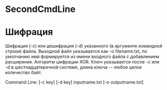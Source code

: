 # SecondCmdLine
# Шифрация
Шифрация (-c) или дешифрация (-d) указанного (в аргументе командной строки) файла. Выходной файл указывается как -o filename.txt, по умолчанию имя формируется из имени входного файла с добавлением расширения.
Алгоритм шифрации XOR. Ключ указывается после -c или -d в шестнадцатеричной системе, длина ключа -- любое целое количество байт.

Command Line: [-c key] [-d key] inputname.txt [-o outputname.txt]

